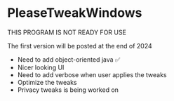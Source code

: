 # PleaseTweakWindows

THIS PROGRAM IS NOT READY FOR USE

The first version will be posted at the end of 2024

- Need to add object-oriented java ✅
- Nicer looking UI
- Need to add verbose when user applies the tweaks
- Optimize the tweaks
- Privacy tweaks is being worked on

